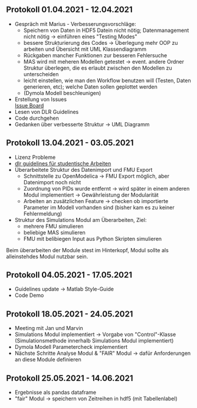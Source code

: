 ## Protokoll 01.04.2021 - 12.04.2021

- Gespräch mit Marius - Verbesserungsvorschläge:
    * Speichern von Daten in HDF5 Datein nicht nötig; Datenmanagement nicht nötig &rarr; einführen eines "Testing Modes"
    * bessere Strukturierung des Codes &rarr; Überlegung mehr OOP zu arbeiten und Übersicht mit UML Klassendiagramm
    * Rückgaben mancher Funktionen zur besseren Fehlersuche 
    * MAS wird mit meheren Modellen getestet &rarr; event. andere Ordner Struktur überlegen, die es erlaubt zwischen den Modellen zu unterscheiden
    * leicht einstellen, wie man den Workflow benutzen will (Testen, Daten generieren, etc); welche Daten sollen geplottet werden
    * (Dymola Modell beschleunigen) 
- Erstellung von Issues <br> [Issue Board](https://git.rwth-aachen.de/fst-tuda/projects/digitalization/fair_sim/ADP_FAIR_Sim/-/boards)
- Lesen von DLR Guidelines
- Code durchgehen
- Gedanken über verbesserte Struktur &rarr; UML Diagramm

## Protokoll 13.04.2021 - 03.05.2021
- Lizenz Probleme
- [dlr guidelines für studentische Arbeiten](https://git.rwth-aachen.de/fst-tuda/projects/digitalization/fair_sim/fair_sim_release/-/blob/master/dlr%20guidelines/requirements_class_1.md)
- Überarbeitete Struktur des Datenimport und FMU Export 
    - Schnittstelle zu OpenModelica &rarr; FMU Export möglich, aber Datenimport noch nicht
    - Zuordnung von PIDs wurde entfernt &rarr; wird später in einem anderen Modul implementiert &rarr; Gewährleistung der Modularität
    - Arbeiten an zusätzlichen Feature &rarr; checken ob importierte Parameter im Modell vorhanden sind (bisher kam es zu keiner Fehlermeldung)
- Struktur des Simulations Modul am Überarbeiten, Ziel:
    - mehrere FMU simulieren 
    - beliebige MAS simulieren
    - FMU mit belibiegen Input aus Python Skripten simulieren

Beim überarbeiten der Module stest im Hinterkopf, Modul sollte als alleinstehdes Modul nutzbar sein.

## Protokoll 04.05.2021 - 17.05.2021
- Guidelines update &rarr; Matlab Style-Guide
- Code Demo

## Protokoll 18.05.2021 - 24.05.2021
- Meeting mit Jan und Marvin 
- Simulations Modul implementiert &rarr; Vorgabe von "Control"-Klasse (Simulationsmethode innerhalb Simulations Modul implementiert)
- Dymola Modell Parametercheck implementiert
- Nächste Schritte Analyse Modul & "FAIR" Modul &rarr; dafür Anforderungen an diese Module definieren

## Protokoll 25.05.2021 - 14.06.2021
- Ergebnisse als pandas dataframe
- "fair" Modul &rarr; speichern von Zeitreihen in hdf5 (mit Tabellenlabel)
